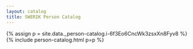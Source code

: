 ```yaml
---
layout: catalog
title: SWERIK Person Catalog
---
```

{% assign p = site.data._person-catalog.i-6f3Eo6CncWk3zsxXn8Fyv8 %}
{% include person-catalog.html p=p %}

